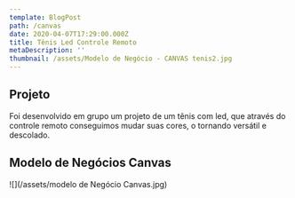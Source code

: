 ```yaml
---
template: BlogPost
path: /canvas
date: 2020-04-07T17:29:00.000Z
title: Tênis Led Controle Remoto
metaDescription: ''
thumbnail: /assets/Modelo de Negócio - CANVAS tenis2.jpg
---
```

## Projeto

Foi desenvolvido em grupo um projeto de um tênis com led, que através do controle remoto conseguimos mudar suas cores, o tornando versátil e descolado.

## Modelo de Negócios Canvas

![](/assets/modelo de Negócio Canvas.jpg)
